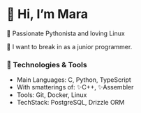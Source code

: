 # 👋  Hi, I’m Mara

🚀 Passionate Pythonista and loving Linux

👀 I want to break in as a junior programmer.

### 🔧 Technologies & Tools
- Main Languages: C, Python, TypeScript
- With smatterings of: ✨C++, ✨Assembler
- Tools: Git, Docker, Linux
- TechStack: PostgreSQL, Drizzle ORM
  


<!---
MaraSchulze/MaraSchulze is a ✨ special ✨ repository because its `README.md` (this file) appears on your GitHub profile.
You can click the Preview link to take a look at your changes.
--->
